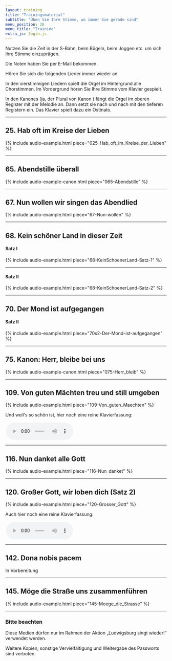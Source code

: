 ```yaml
---
layout: training
title: "Trainingsmaterial"
subtitle: "Üben Sie Ihre Stimme, wo immer Sie gerade sind"
menu_position: 20
menu_title: "Training"
extra_js: login.js
---
```


Nutzen Sie die Zeit in der S-Bahn, beim Bügeln, beim Joggen etc. um sich Ihre Stimme einzuprägen.

Die Noten haben Sie per E-Mail bekommen.

Hören Sie sich die folgenden Lieder immer wieder an.

In den vierstimmigen Liedern spielt die Orgel im Hintergrund alle Chorstimmen.
Im Vordergrund hören Sie Ihre Stimme vom Klavier gespielt.

In den Kanones (ja, der Plural von Kanon <i class="bi bi-emoji-smile"></i>) fängt die Orgel im oberen Register mit der Melodie an.
Dann setzt sie nach und nach mit den tieferen Registern ein.
Das Klavier spielt dazu ein Ostinato.

---
## 25.  Hab oft im Kreise der Lieben
{% include audio-example.html piece="025-Hab_oft_im_Kreise_der_Lieben" %}

---
## 65. Abendstille überall

{% include audio-example-canon.html piece="065-Abendstille" %}

---
## 67.  Nun wollen wir singen das Abendlied
{% include audio-example.html piece="67-Nun-wollen" %}

---
## 68. Kein schöner Land in dieser Zeit

#### Satz I
{% include audio-example.html piece="68-KeinSchoenerLand-Satz-1" %}

---
#### Satz II
{% include audio-example.html piece="68-KeinSchoenerLand-Satz-2" %}

---
## 70. Der Mond ist aufgegangen 
#### Satz II

{% include audio-example.html piece="70s2-Der-Mond-ist-aufgegangen" %}

---
## 75.  Kanon: Herr, bleibe bei uns

{% include audio-example-canon.html piece="075-Herr_bleib" %}

---
## 109. Von guten Mächten treu und still umgeben

{% include audio-example.html piece="109-Von_guten_Maechten" %}
<p>
Und weil's so schön ist, hier noch eine reine Klavierfassung:
</p>
<p>
<audio controls style="max-width: 15em;padding: 2px;">
        <source src="{% link assets/audio/109-Von_guten_Maechten-piano.mp3 %}" type="audio/mpeg">
</audio>
</p>

---
## 116. Nun danket alle Gott

{% include audio-example.html piece="116-Nun_danket" %}

---
## 120. Großer Gott, wir loben dich (Satz 2)

{% include audio-example.html piece="120-Grosser_Gott" %}

<p>
Auch hier noch eine reine Klavierfassung:
</p>
<p>
<audio controls style="max-width: 15em;padding: 2px;">
        <source src="{% link assets/audio/120-Grosser_Gott-piano.mp3 %}" type="audio/mpeg">
</audio>
</p>

---
## 142. Dona nobis pacem

<p>In Vorbereitung</p>

---
## 145.  Möge die Straße uns zusammenführen

{% include audio-example.html piece="145-Moege_die_Strasse" %}

---

### Bitte beachten

Diese Medien dürfen nur im Rahmen der Aktion
„Ludwigsburg singt wieder!“
verwendet werden.

Weitere Kopien, sonstige Vervielfältigung und Weitergabe des Passworts sind verboten.

